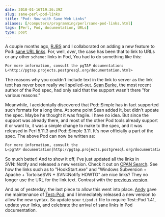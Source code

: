 ```yaml
--- 
date: 2010-01-16T19:36:39Z
slug: sane-perl-pod-links
title: "Pod: Now with Sane Web Links"
aliases: [/computers/programming/perl/sane-pod-links.html]
tags: [Perl, Pod, documentation, URLs]
type: post
---
```


A couple months ago, [RJBS] and I collaborated on adding a new feature to Pod:
[sane URL links]. For, well, *ever*, the case has been that to link to URLs or
any other `scheme:` links in Pod, You had to do something like this:

``` perl
For more information, consult the pgTAP documentation:
L<http://pgtap.projects.postgresql.org/documentation.html>
```

The reasons why you couldn't include text in the link to server as the link text
has never been really well spelled-out. [Sean Burke], the most recent author of
the Pod spec, had only said that the support wasn't there "for various reasons."

Meanwhile, I accidentally discovered that Pod::Simple has in fact supported such
formats for a long time. At some point Sean added it, but didn't update the
spec. Maybe he thought it was fragile. I have no idea. But since the support was
already there, and most of the other Pod tools already support it or want to, it
was a simple change to make to the spec, and it was released in Perl 5.11.3 and
Pod::Simple 3.11. It's now officially a part of the spec. The above Pod can now
be written as:

``` perl
For more information, consult the
L<pgTAP documentation|http://pgtap.projects.postgresql.org/documentation.html>.
```

So much better! And to show it off, I've just updated all the links in
SVN::Notify and released a new version. Check it out on [CPAN Search]. See how
the links such as to "HookStart.exe" and "Windows Subversion + Apache +
TortoiseSVN + SVN::Notify HOWTO" are nice links? They no longer use the URL for
the link text. Contrast with the [previous version].

And as of yesterday, the last piece to allow this went into place. [Andy] gave
me maintenance of [Test::Pod], and I immediately released a new version to allow
the new syntax. So update your `t/pod.t` file to require Test::Pod 1.41, update
your links, and celebrate the arrival of sane links in Pod documentation.

  [RJBS]: http://rjbs.manxome.org/ "Ricardo Signes"
  [sane URL links]: http://perl5.git.perl.org/perl.git/commitdiff/f6e963e4dd62b8e3c01b31f4a4dd57e47e104997
    "Perl Git Commit f6e963e: remove prohibition against L<text|href>"
  [Sean Burke]: http://interglacial.com/~sburke/ "Sean M. Burke"
  [CPAN Search]: http://search.cpan.org/perldoc?SVN::Notify
    "SVN::Notify on CPAN"
  [previous version]: http://search.cpan.org/~dwheeler/SVN-Notify-2.79/lib/SVN/Notify.pm
    "SVN::Notify 2.79 on CPAN"
  [Andy]: http://petdance.com/ "Andy Lester"
  [Test::Pod]: http://search.cpan.org/perldoc?Test::Pod "Test::Pod on CPAN"
